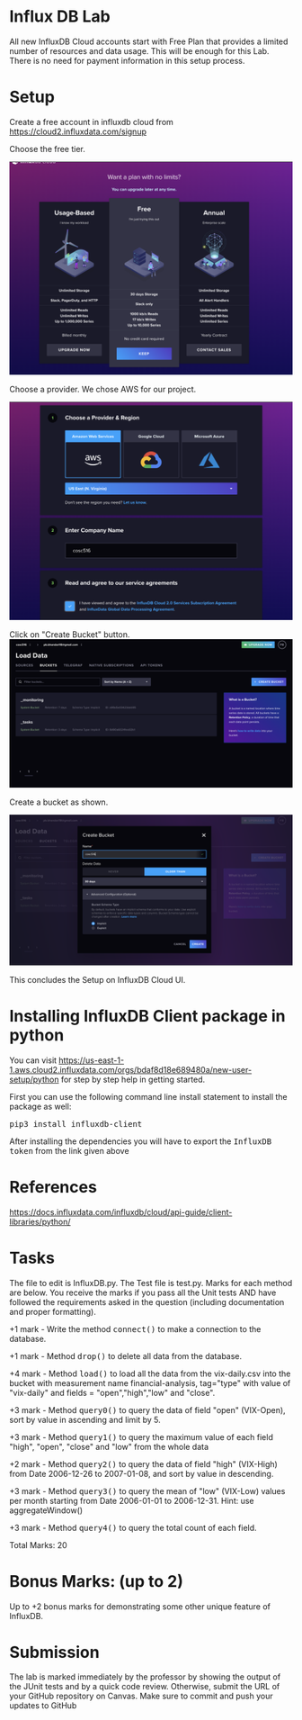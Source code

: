 # Influx DB Lab
All new InfluxDB Cloud accounts start with Free Plan that provides a limited number of resources and data usage. This will be enough for this Lab. There is no need for payment information in this setup process. 

# Setup
Create a free account in influxdb cloud from https://cloud2.influxdata.com/signup

Choose the free tier.

<img src="images/image1.png">

Choose a provider. We chose AWS for our project.

![alt text](images/image2.png)

Click on "Create Bucket" button.
![alt text](images/image4.png)

Create a bucket as shown. 

![alt text](images/image3.png)

This concludes the Setup on InfluxDB Cloud UI.

# Installing InfluxDB Client package in python
 You can visit https://us-east-1-1.aws.cloud2.influxdata.com/orgs/bdaf8d18e689480a/new-user-setup/python for step by step help in getting started. 

First you can use the following command line install statement to install the package as well:

<kbd>pip3 install influxdb-client</kbd>

After installing the dependencies you will have to export the <kbd>InfluxDB token</kbd> from the link given above

# References
https://docs.influxdata.com/influxdb/cloud/api-guide/client-libraries/python/


# Tasks

The file to edit is InfluxDB.py. The Test file is test.py. Marks for each method are below. You receive the marks if you pass all the Unit tests AND have followed the requirements asked in the question (including documentation and proper formatting).

+1 mark - Write the method <kbd>connect()</kbd> to make a connection to the database.

+1 mark - Method <kbd>drop()</kbd> to delete all data from the database.

+4 mark - Method <kbd>load()</kbd> to load all the data from the vix-daily.csv into the bucket with measurement name financial-analysis, tag="type" with value of "vix-daily" and fields = "open","high","low" and "close".

+3 mark - Method <kbd>query0()</kbd> to query the data of field "open" (VIX-Open), sort by value in ascending and limit by 5. 

+3 mark - Method <kbd>query1()</kbd> to query the maximum value of each field "high", "open", "close" and "low" from the whole data

+2 mark - Method <kbd>query2()</kbd> to query the data of field "high" (VIX-High) from Date 2006-12-26 to 2007-01-08, and sort by value in descending.

+3 mark - Method <kbd>query3()</kbd> to query the mean of "low" (VIX-Low) values per month starting from Date 2006-01-01 to 2006-12-31. Hint: use aggregateWindow()

+3 mark - Method <kbd>query4()</kbd> to query the total count of each field.

Total Marks: 20

# Bonus Marks: (up to 2)
Up to +2 bonus marks for demonstrating some other unique feature of InfluxDB.

# Submission
The lab is marked immediately by the professor by showing the output of the JUnit tests and by a quick code review. Otherwise, submit the URL of your GitHub repository on Canvas. Make sure to commit and push your updates to GitHub


